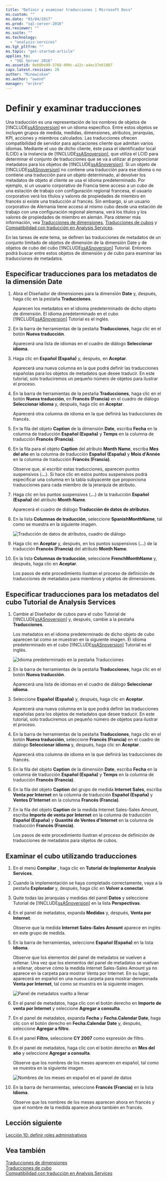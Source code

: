 ```yaml
---
title: "Definir y examinar traducciones | Microsoft Docs"
ms.custom: ""
ms.date: "03/04/2017"
ms.prod: "sql-server-2016"
ms.reviewer: ""
ms.suite: ""
ms.technology: 
  - "analysis-services"
ms.tgt_pltfrm: ""
ms.topic: "get-started-article"
applies_to: 
  - "SQL Server 2016"
ms.assetid: 0e60be99-3768-499c-a22c-a4ec37e61887
caps.latest.revision: 20
author: "Minewiskan"
ms.author: "owend"
manager: "erikre"
---
```

# Definir y examinar traducciones
Una traducción es una representación de los nombres de objetos de [!INCLUDE[ssASnoversion](../includes/ssasnoversion-md.md)] en un idioma específico. Entre estos objetos se incluyen grupos de medida, medidas, dimensiones, atributos, jerarquías, KPI, acciones y miembros calculados. Las traducciones ofrecen compatibilidad de servidor para aplicaciones cliente que admitan varios idiomas. Mediante el uso de dicho cliente, éste pasa el identificador local (LCID) a la instancia de [!INCLUDE[ssASnoversion](../includes/ssasnoversion-md.md)], que utiliza el LCID para determinar el conjunto de traducciones que se va a utilizar al proporcionar metadatos para los objetos de [!INCLUDE[ssASnoversion](../includes/ssasnoversion-md.md)]. Si un objeto de [!INCLUDE[ssASnoversion](../includes/ssasnoversion-md.md)] no contiene una traducción para ese idioma o no contiene una traducción para un objeto determinado, al devolver los metadatos de objeto al cliente se usa el idioma predeterminado. Por ejemplo, si un usuario corporativo de Francia tiene acceso a un cubo de una estación de trabajo con configuración regional francesa, el usuario corporativo verá los títulos y valores de propiedades de miembro en francés si existe una traducción al francés. Sin embargo, si un usuario corporativo de Alemania tiene acceso al mismo cubo desde una estación de trabajo con una configuración regional alemana, verá los títulos y los valores de propiedades de miembro en alemán. Para obtener más información, vea [Traducciones de dimensiones](../analysis-services/multidimensional-models-olap-logical-dimension-objects/dimension-translations.md), [Traducciones de cubos](../analysis-services/multidimensional-models-olap-logical-cube-objects/cube-translations.md) y [Compatibilidad con traducción en Analysis Services](../analysis-services/translation-support-in-analysis-services.md).  
  
En las tareas de este tema, se definen las traducciones de metadatos de un conjunto limitado de objetos de dimensión de la dimensión Date y de objetos de cubo del cubo [!INCLUDE[ssASnoversion](../includes/ssasnoversion-md.md)] Tutorial. Entonces podrá buscar entre estos objetos de dimensión y de cubo para examinar las traducciones de metadatos.  
  
## Especificar traducciones para los metadatos de la dimensión Date  
  
1.  Abra el Diseñador de dimensiones para la dimensión **Date** y, después, haga clic en la pestaña **Traducciones**.  
  
    Aparecen los metadatos en el idioma predeterminado de dicho objeto de dimensión. El idioma predeterminado en el cubo [!INCLUDE[ssASnoversion](../includes/ssasnoversion-md.md)] Tutorial es el inglés.  
  
2.  En la barra de herramientas de la pestaña **Traducciones**, haga clic en el botón **Nueva traducción**.  
  
    Aparecerá una lista de idiomas en el cuadro de diálogo **Seleccionar idioma**.  
  
3.  Haga clic en **Español (España)** y, después, en **Aceptar**.  
  
    Aparecerá una nueva columna en la que podrá definir las traducciones españolas para los objetos de metadatos que desee traducir. En este tutorial, solo traduciremos un pequeño número de objetos para ilustrar el proceso.  
  
4.  En la barra de herramientas de la pestaña **Traducciones**, haga clic en el botón **Nueva traducción**, en **Francés (Francia)** en el cuadro de diálogo **Seleccionar idioma** y, después, haga clic en **Aceptar**.  
  
    Aparecerá otra columna de idioma en la que definirá las traducciones de francés.  
  
5.  En la fila del objeto **Caption** de la dimensión **Date**, escriba **Fecha** en la columna de traducción **Español (España)** y **Temps** en la columna de traducción **Francés (Francia)**.  
  
6.  En la fila para el objeto **Caption** del atributo **Month Name**, escriba **Mes del año** en la columna de traducción **Español (España)** y **Mois d'Année** en la columna de traducción **Francés (Francia)**.  
  
    Observe que, al escribir estas traducciones, aparecen puntos suspensivos (**…**). Si hace clic en estos puntos suspensivos podrá especificar una columna en la tabla subyacente que proporciona traducciones para cada miembro de la jerarquía de atributo.  
  
7.  Haga clic en los puntos suspensivos (**…**) de la traducción **Español (España)** del atributo **Month Name**.  
  
    Aparecerá el cuadro de diálogo **Traducción de datos de atributos**.  
  
8.  En la lista **Columnas de traducción**, seleccione **SpanishMonthName**, tal como se muestra en la siguiente imagen.  
  
    ![Traducción de datos de atributos, cuadro de diálogo](../analysis-services/media/l9-translations-4.gif "Traducción de datos de atributos, cuadro de diálogo")  
  
9. Haga clic en **Aceptar** y, después, en los puntos suspensivos (**…**) de la traducción **Francés (Francia)** del atributo **Month Name**.  
  
10. En la lista **Columnas de traducción**, seleccione **FrenchMonthName** y, después, haga clic en **Aceptar**.  
  
    Los pasos de este procedimiento ilustran el proceso de definición de traducciones de metadatos para miembros y objetos de dimensiones.  
  
## Especificar traducciones para los metadatos del cubo Tutorial de Analysis Services  
  
1.  Cambie al Diseñador de cubos para el cubo Tutorial de [!INCLUDE[ssASnoversion](../includes/ssasnoversion-md.md)] y, después, cambie a la pestaña **Traducciones**.  
  
    Los metadatos en el idioma predeterminado de dicho objeto de cubo aparecen tal como se muestran en la siguiente imagen. El idioma predeterminado en el cubo [!INCLUDE[ssASnoversion](../includes/ssasnoversion-md.md)] Tutorial es el inglés.  
  
    ![Idioma predeterminado en la pestaña Traducciones](../analysis-services/media/l9-translations-5.gif "Idioma predeterminado en la pestaña Traducciones")  
  
2.  En la barra de herramientas de la pestaña **Traducciones**, haga clic en el botón **Nueva traducción**.  
  
    Aparecerá una lista de idiomas en el cuadro de diálogo **Seleccionar idioma**.  
  
3.  Seleccione **Español (España)** y, después, haga clic en **Aceptar**.  
  
    Aparecerá una nueva columna en la que podrá definir las traducciones españolas para los objetos de metadatos que desee traducir. En este tutorial, solo traduciremos un pequeño número de objetos para ilustrar el proceso.  
  
4.  En la barra de herramientas de la pestaña **Traducciones**, haga clic en el botón **Nueva traducción**, seleccione **Francés (Francia)** en el cuadro de diálogo **Seleccionar idioma** y, después, haga clic en **Aceptar**.  
  
    Aparecerá otra columna de idioma en la que definirá las traducciones de francés.  
  
5.  En la fila del objeto **Caption** de la dimensión **Date**, escriba **Fecha** en la columna de traducción **Español (España)** y **Temps** en la columna de traducción **Francés (Francia)**.  
  
6.  En la fila del objeto **Caption** del grupo de medida **Internet Sales**, escriba **Venta por Internet** en la columna de traducción **Español (España)** y **Ventes D'Internet** en la columna **Francés (Francia)**.  
  
7.  En la fila del objeto **Caption** de la medida Internet Sales-Sales Amount, escriba **Importe de venta por Internet** en la columna de traducción **Español (España)** y **Quantité de Ventes d'Internet** en la columna de traducción **Francés (Francia)**.  
  
    Los pasos de este procedimiento ilustran el proceso de definición de traducciones de metadatos para objetos de cubos.  
  
## Examinar el cubo utilizando traducciones  
  
1.  En el menú **Compilar** , haga clic en **Tutorial de Implementar Analysis Services**.  
  
2.  Cuando la implementación se haya completado correctamente, vaya a la pestaña **Explorador** y, después, haga clic en **Volver a conectar**.  
  
3.  Quite todas las jerarquías y medidas del panel **Datos** y seleccione Tutorial de [!INCLUDE[ssASnoversion](../includes/ssasnoversion-md.md)] en la lista **Perspectivas**.  
  
4.  En el panel de metadatos, expanda **Medidas** y, después, **Venta por Internet**.  
  
    Observe que la medida **Internet Sales-Sales Amount** aparece en inglés en este grupo de medida.  
  
5.  En la barra de herramientas, seleccione **Español (España)** en la lista **Idioma**.  
  
    Observe que los elementos del panel de metadatos se vuelven a rellenar. Una vez que los elementos del panel de metadatos se vuelvan a rellenar, observe cómo la medida Internet Sales-Sales Amount ya no aparece en la carpeta para mostrar Venta por Internet. En su lugar, aparecerá en español en una nueva carpeta para mostrar denominada **Venta por Internet**, tal como se muestra en la siguiente imagen.  
  
    ![Panel de metadatos vuelto a llenar](../analysis-services/media/l9-translations-6.png "Panel de metadatos vuelto a llenar")  
  
6.  En el panel de metadatos, haga clic con el botón derecho en **Importe de venta por Internet** y seleccione **Agregar a consulta**.  
  
7.  En el panel de metadatos, expanda **Fecha** y **Fecha.Calendar Date**, haga clic con el botón derecho en **Fecha.Calendar Date** y, después, seleccione **Agregar a filtro**.  
  
8.  En el panel **Filtro**, seleccione **CY 2007** como expresión de filtro.  
  
9. En el panel de metadatos, haga clic con el botón derecho en **Mes del año** y seleccione **Agregar a consulta**.  
  
    Observe que los nombres de los meses aparecen en español, tal como se muestra en la siguiente imagen.  
  
    ![Nombres de los meses en español en el panel de datos](../analysis-services/media/l9-translations-7.gif "Nombres de los meses en español en el panel de datos")  
  
10. En la barra de herramientas, seleccione **Francés (Francia)** en la lista **Idioma**.  
  
    Observe que los nombres de los meses aparecen ahora en francés y que el nombre de la medida aparece ahora también en francés.  
  
## Lección siguiente  
[Lección 10: definir roles administrativos](../analysis-services/lesson-10-defining-administrative-roles.md)  
  
## Vea también  
[Traducciones de dimensiones](../analysis-services/multidimensional-models-olap-logical-dimension-objects/dimension-translations.md)  
[Traducciones de cubo](../analysis-services/multidimensional-models-olap-logical-cube-objects/cube-translations.md)  
[Compatibilidad con traducción en Analysis Services](../analysis-services/translation-support-in-analysis-services.md)  
  
  
  
